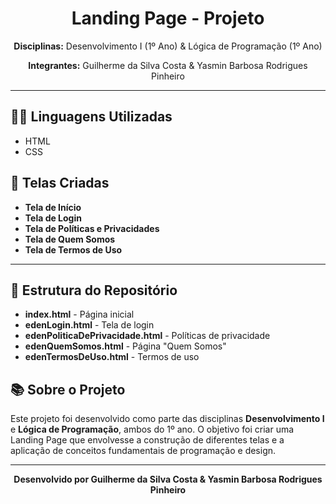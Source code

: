 <h1 align="center">Landing Page - Projeto</h1>

<p align="center">
  <strong>Disciplinas:</strong> Desenvolvimento I (1º Ano) & Lógica de Programação (1º Ano)
</p>

<p align="center">
  <strong>Integrantes:</strong> Guilherme da Silva Costa & Yasmin Barbosa Rodrigues Pinheiro
</p>

<hr>

<h2>👨‍💻 Linguagens Utilizadas</h2>
<ul>
  <li>HTML</li>
  <li>CSS</li>
</ul>

<h2>📄 Telas Criadas</h2>
<ul>
  <li><strong>Tela de Início</strong></li>
  <li><strong>Tela de Login</strong></li>
  <li><strong>Tela de Políticas e Privacidades</strong></li>
  <li><strong>Tela de Quem Somos</strong></li>
  <li><strong>Tela de Termos de Uso</strong></li>
</ul>

<hr>

<h2>📂 Estrutura do Repositório</h2>
<ul>
  <li><strong>index.html</strong> - Página inicial</li>
  <li><strong>edenLogin.html</strong> - Tela de login</li>
  <li><strong>edenPoliticaDePrivacidade.html</strong> - Políticas de privacidade</li>
  <li><strong>edenQuemSomos.html</strong> - Página "Quem Somos"</li>
  <li><strong>edenTermosDeUso.html</strong> - Termos de uso</li>
</ul>

<h2>📚 Sobre o Projeto</h2>
<p>
  Este projeto foi desenvolvido como parte das disciplinas <strong>Desenvolvimento I</strong> e <strong>Lógica de Programação</strong>, 
  ambos do 1º ano. O objetivo foi criar uma Landing Page que envolvesse a construção de diferentes telas e 
  a aplicação de conceitos fundamentais de programação e design.
</p>

<hr>

<p align="center">
  <strong>Desenvolvido por Guilherme da Silva Costa & Yasmin Barbosa Rodrigues Pinheiro</strong>
</p>
